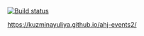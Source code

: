 [![Build status](https://ci.appveyor.com/api/projects/status/ey7doxk86d44nnin?svg=true)](https://ci.appveyor.com/project/KuzminaYuliya/ahj-events2)

https://kuzminayuliya.github.io/ahj-events2/
